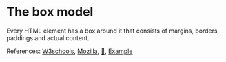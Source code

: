 # The box model

Every HTML element has a box around it that consists of margins, 
borders, paddings and actual content.

References: [W3schools](https://www.w3schools.com/css/css_boxmodel.asp), 
[Mozilla](https://developer.mozilla.org/en-US/docs/Learn/CSS/Building_blocks/The_box_model),
[:movie_camera:](https://www.youtube.com/watch?v=M6coJNLFBWI),
[Example](https://stackblitz.com/edit/js-ghsw1z?file=style.css)
